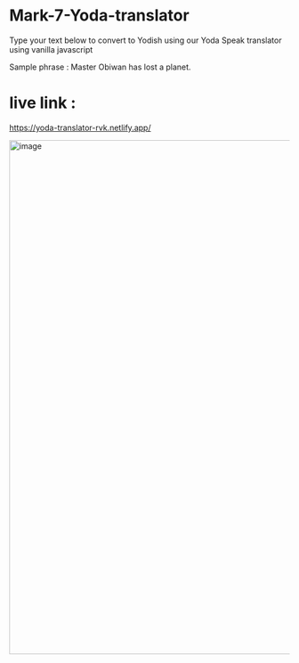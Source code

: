 # Mark-7-Yoda-translator

Type your text below to convert to Yodish using our Yoda Speak translator using vanilla javascript

Sample phrase : Master Obiwan has lost a planet.

# live link :
https://yoda-translator-rvk.netlify.app/

<img width="923" alt="image" src="https://user-images.githubusercontent.com/9660782/179680380-34e6783b-3b97-4532-a7e9-20f6942c772f.png">

